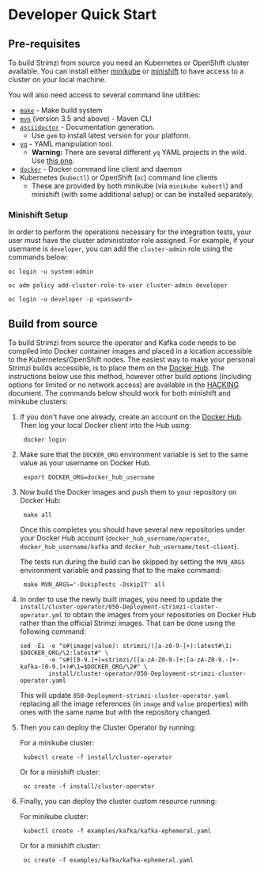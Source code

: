 # Developer Quick Start

## Pre-requisites 

To build Strimzi from source you need an Kubernetes or OpenShift cluster available. You can install either [minikube](https://kubernetes.io/docs/tasks/tools/install-minikube/) or [minishift](https://www.okd.io/minishift/) to have access to a cluster on your local machine.

You will also need access to several command line utilities:

- [`make`](https://www.gnu.org/software/make/) - Make build system
- [`mvn`](https://maven.apache.org/index.html) (version 3.5 and above) - Maven CLI
- [`asciidoctor`](https://asciidoctor.org/) - Documentation generation. 
    - Use `gem` to install latest version for your platform.
- [`yq`](https://github.com/mikefarah/yq) - YAML manipulation tool. 
    - **Warning:** There are several different `yq` YAML projects in the wild. Use
      [this one](https://github.com/mikefarah/yq).
- [`docker`](https://docs.docker.com/install/) - Docker command line client and daemon
- Kubernetes (`kubectl`) or OpenShift (`oc`) command line clients
    - These are provided by both minikube (via `minikube kubectl`) and minishift (with some additional setup) or can be installed separately. 

### Minishift Setup

In order to perform the operations necessary for the integration tests, your user must have the cluster administrator role assigned. For example, if your username is `developer`, you can add the `cluster-admin` role using the commands below:

    oc login -u system:admin

    oc adm policy add-cluster-role-to-user cluster-admin developer
    
    oc login -u developer -p <password>

## Build from source

To build Strimzi from source the operator and Kafka code needs to be compiled into Docker container images and placed in a location accessible to the Kubernetes/OpenShift nodes. The easiest way to make your personal Strimzi builds accessible, is to place them on the [Docker Hub](https://hub.docker.com/). The instructions below use this method, however other build options (including options for limited or no network access) are available in the [HACKING](https://github.com/strimzi/strimzi-kafka-operator/blob/master/HACKING.md) document. The commands below should work for both minishift and minikube clusters:

1. If you don't have one already, create an account on the [Docker Hub](https://hub.docker.com/). Then log your local Docker client into the Hub using:

        docker login

2. Make sure that the `DOCKER_ORG` environment variable is set to the same value as your username on Docker Hub.

        export DOCKER_ORG=docker_hub_username

3. Now build the Docker images and push them to your repository on Docker Hub:
    
        make all

   Once this completes you should have several new repositories under your Docker Hub account (`docker_hub_username/operator`, `docker_hub_username/kafka` and `docker_hub_username/test-client`).

   The tests run during the build can be skipped by setting the `MVN_ARGS` environment variable and passing that to the make command:

        make MVN_ARGS='-DskipTests -DskipIT' all

4. In order to use the newly built images, you need to update the `install/cluster-operator/050-Deployment-strimzi-cluster-operator.yml` to obtain the images from your repositories on Docker Hub rather than the official Strimzi images. That can be done using the following command:

    ```
    sed -Ei -e "s#(image|value): strimzi/([a-z0-9-]+):latest#\1: $DOCKER_ORG/\2:latest#" \
            -e "s#([0-9.]+)=strimzi/([a-zA-Z0-9-]+:[a-zA-Z0-9.-]+-kafka-[0-9.]+)#\1=$DOCKER_ORG/\2#" \
            install/cluster-operator/050-Deployment-strimzi-cluster-operator.yaml
    ```

   This will update `050-Deployment-strimzi-cluster-operator.yaml` replacing all the image references (in `image` and `value` properties) with ones with the same name but with the repository changed.

5. Then you can deploy the Cluster Operator by running: 

   For a minikube cluster:

        kubectl create -f install/cluster-operator
   
   Or for a minishift cluster:
        
        oc create -f install/cluster-operator


6. Finally, you can deploy the cluster custom resource running:
   
   For minikube cluster:

        kubectl create -f examples/kafka/kafka-ephemeral.yaml 
   
   Or for a minishift cluster:

        oc create -f examples/kafka/kafka-ephemeral.yaml


